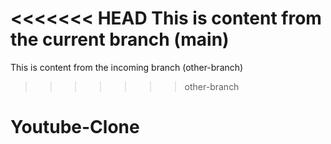 <<<<<<< HEAD
This is content from the current branch (main)
=======
This is content from the incoming branch (other-branch)
>>>>>>> other-branch
# Youtube-Clone

